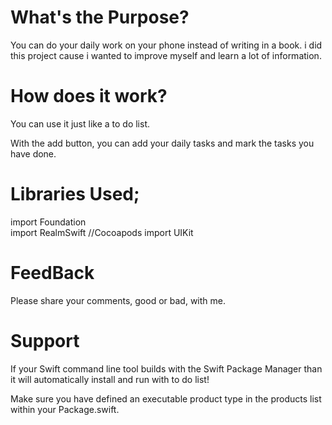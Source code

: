 
# What's the Purpose?
You can do your daily work on your phone instead of writing in a book.
i did this project cause i wanted to improve myself and learn a lot of information.

# How does it work?
You can use it just like a to do list.

With the add button, you can add your daily tasks and mark the tasks you have done.

# Libraries Used;
import Foundation		
import RealmSwift //Cocoapods
import UIKit
# FeedBack

Please share your comments, good or bad, with me.

# Support

If your Swift command line tool builds with the Swift Package Manager than it will automatically install and run with to do list!

Make sure you have defined an executable product type in the products list within your Package.swift.

